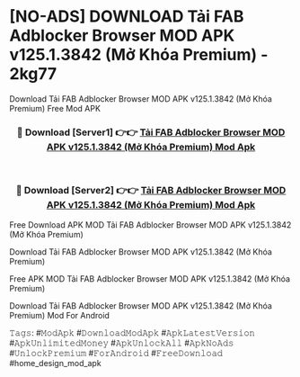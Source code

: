 # [NO-ADS] DOWNLOAD Tải FAB Adblocker Browser MOD APK v125.1.3842 (Mở Khóa Premium) - 2kg77
Download Tải FAB Adblocker Browser MOD APK v125.1.3842 (Mở Khóa Premium) Free Mod APK

<div align="center">
<h3>🔴 Download [Server1] 👉👉 <a href="https://apk-comot.site?title=Tải_FAB_Adblocker_Browser_MOD_APK_v125.1.3842_(Mở_Khóa_Premium)">Tải FAB Adblocker Browser MOD APK v125.1.3842 (Mở Khóa Premium) Mod Apk</a></h3><br>

<h3>🔴 Download [Server2] 👉👉 <a href="https://apk-comot.site?title=Tải_FAB_Adblocker_Browser_MOD_APK_v125.1.3842_(Mở_Khóa_Premium)">Tải FAB Adblocker Browser MOD APK v125.1.3842 (Mở Khóa Premium) Mod Apk</a></h3>
</div>


Free Download APK MOD Tải FAB Adblocker Browser MOD APK v125.1.3842 (Mở Khóa Premium)

Download Tải FAB Adblocker Browser MOD APK v125.1.3842 (Mở Khóa Premium) 

Free APK MOD Tải FAB Adblocker Browser MOD APK v125.1.3842 (Mở Khóa Premium) 

Download Tải FAB Adblocker Browser MOD APK v125.1.3842 (Mở Khóa Premium) Mod For Android

𝚃𝚊𝚐𝚜: #𝙼𝚘𝚍𝙰𝚙𝚔 #𝙳𝚘𝚠𝚗𝚕𝚘𝚊𝚍𝙼𝚘𝚍𝙰𝚙𝚔 #𝙰𝚙𝚔𝙻𝚊𝚝𝚎𝚜𝚝𝚅𝚎𝚛𝚜𝚒𝚘𝚗 #𝙰𝚙𝚔𝚄𝚗𝚕𝚒𝚖𝚒𝚝𝚎𝚍𝙼𝚘𝚗𝚎𝚢 #𝙰𝚙𝚔𝚄𝚗𝚕𝚘𝚌𝚔𝙰𝚕𝚕 #𝙰𝚙𝚔𝙽𝚘𝙰𝚍𝚜 #𝚄𝚗𝚕𝚘𝚌𝚔𝙿𝚛𝚎𝚖𝚒𝚞𝚖 #𝙵𝚘𝚛𝙰𝚗𝚍𝚛𝚘𝚒𝚍 #𝙵𝚛𝚎𝚎𝙳𝚘𝚠𝚗𝚕𝚘𝚊𝚍 #home_design_mod_apk